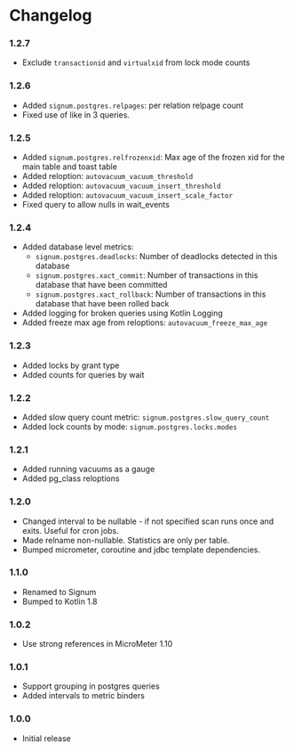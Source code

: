 # Changelog

### 1.2.7

* Exclude `transactionid` and `virtualxid` from lock mode counts

### 1.2.6

* Added `signum.postgres.relpages`: per relation relpage count
* Fixed use of like in 3 queries.

### 1.2.5

* Added `signum.postgres.relfrozenxid`: Max age of the frozen xid for the main table and toast table
* Added reloption: `autovacuum_vacuum_threshold`
* Added reloption: `autovacuum_vacuum_insert_threshold`
* Added reloption: `autovacuum_vacuum_insert_scale_factor`
* Fixed query to allow nulls in wait_events

### 1.2.4

* Added database level metrics:
  * `signum.postgres.deadlocks`: Number of deadlocks detected in this database
  * `signum.postgres.xact_commit`: Number of transactions in this database that have been committed
  * `signum.postgres.xact_rollback`: Number of transactions in this database that have been rolled back
* Added logging for broken queries using Kotlin Logging
* Added freeze max age from reloptions: `autovacuum_freeze_max_age`

### 1.2.3

* Added locks by grant type
* Added counts for queries by wait

### 1.2.2

* Added slow query count metric: `signum.postgres.slow_query_count`
* Added lock counts by mode: `signum.postgres.locks.modes`

### 1.2.1

* Added running vacuums as a gauge
* Added pg_class reloptions

### 1.2.0

* Changed interval to be nullable - if not specified scan runs once and exits. Useful for cron jobs.
* Made relname non-nullable. Statistics are only per table.
* Bumped micrometer, coroutine and jdbc template dependencies.

### 1.1.0

* Renamed to Signum
* Bumped to Kotlin 1.8

### 1.0.2

* Use strong references in MicroMeter 1.10

### 1.0.1

* Support grouping in postgres queries
* Added intervals to metric binders

### 1.0.0

* Initial release
